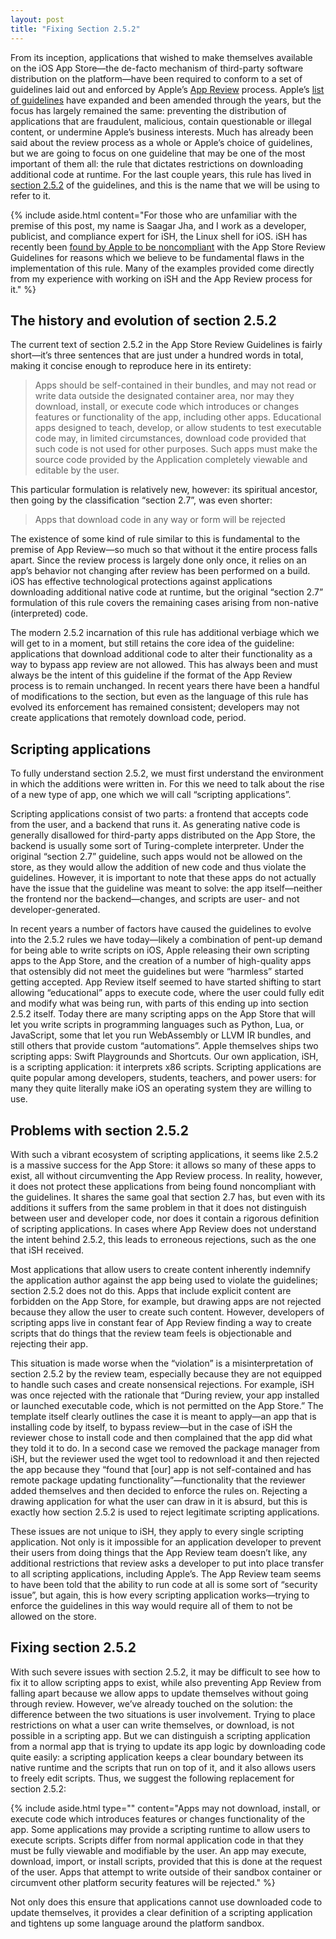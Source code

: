 ```yaml
---
layout: post
title: "Fixing Section 2.5.2"
---
```


From its inception, applications that wished to make themselves available on the iOS App Store—the de-facto mechanism of third-party software distribution on the platform—have been required to conform to a set of guidelines laid out and enforced by Apple’s [App Review](https://developer.apple.com/app-store/review/) process. Apple’s [list of guidelines](https://developer.apple.com/app-store/review/guidelines/) have expanded and been amended through the years, but the focus has largely remained the same: preventing the distribution of applications that are fraudulent, malicious, contain questionable or illegal content, or undermine Apple’s business interests. Much has already been said about the review process as a whole or Apple’s choice of guidelines, but we are going to focus on one guideline that may be one of the most important of them all: the rule that dictates restrictions on downloading additional code at runtime. For the last couple years, this rule has lived in [section 2.5.2](https://developer.apple.com/app-store/review/guidelines#2.5.2) of the guidelines, and this is the name that we will be using to refer to it.

{% include aside.html content="For those who are unfamiliar with the premise of this post, my name is Saagar Jha, and I work as a developer, publicist, and compliance expert for iSH, the Linux shell for iOS. iSH has recently been [found by Apple to be noncompliant](https://ish.app/app-store-removal) with the App Store Review Guidelines for reasons which we believe to be fundamental flaws in the implementation of this rule. Many of the examples provided come directly from my experience with working on iSH and the App Review process for it." %}

## The history and evolution of section 2.5.2

The current text of section 2.5.2 in the App Store Review Guidelines is fairly short—it’s three sentences that are just under a hundred words in total, making it concise enough to reproduce here in its entirety:

> Apps should be self-contained in their bundles, and may not read or write data outside the designated container area, nor may they download, install, or execute code which introduces or changes features or functionality of the app, including other apps. Educational apps designed to teach, develop, or allow students to test executable code may, in limited circumstances, download code provided that such code is not used for other purposes. Such apps must make the source code provided by the Application completely viewable and editable by the user.

This particular formulation is relatively new, however: its spiritual ancestor, then going by the classification “section 2.7”, was even shorter:

> Apps that download code in any way or form will be rejected

The existence of some kind of rule similar to this is fundamental to the premise of App Review—so much so that without it the entire process falls apart. Since the review process is largely done only once, it relies on an app’s behavior not changing after review has been performed on a build. iOS has effective technological protections against applications downloading additional native code at runtime, but the original “section 2.7” formulation of this rule covers the remaining cases arising from non-native (interpreted) code.

The modern 2.5.2 incarnation of this rule has additional verbiage which we will get to in a moment, but still retains the core idea of the guideline: applications that download additional code to alter their functionality as a way to bypass app review are not allowed. This has always been and must always be the intent of this guideline if the format of the App Review process is to remain unchanged. In recent years there have been a handful of modifications to the section, but even as the language of this rule has evolved its enforcement has remained consistent; developers may not create applications that remotely download code, period.

## Scripting applications

To fully understand section 2.5.2, we must first understand the environment in which the additions were written in. For this we need to talk about the rise of a new type of app, one which we will call “scripting applications”.

Scripting applications consist of two parts: a frontend that accepts code from the user, and a backend that runs it. As generating native code is generally disallowed for third-party apps distributed on the App Store, the backend is usually some sort of Turing-complete interpreter. Under the original “section 2.7” guideline, such apps would not be allowed on the store, as they would allow the addition of new code and thus violate the guidelines. However, it is important to note that these apps do not actually have the issue that the guideline was meant to solve: the app itself—neither the frontend nor the backend—changes, and scripts are user- and not developer-generated.

In recent years a number of factors have caused the guidelines to evolve into the 2.5.2 rules we have today—likely a combination of pent-up demand for being able to write scripts on iOS, Apple releasing their own scripting apps to the App Store, and the creation of a number of high-quality apps that ostensibly did not meet the guidelines but were “harmless” started getting accepted. App Review itself seemed to have started shifting to start allowing “educational” apps to execute code, where the user could fully edit and modify what was being run, with parts of this ending up into section 2.5.2 itself. Today there are many scripting apps on the App Store that will let you write scripts in programming languages such as Python, Lua, or JavaScript, some that let you run WebAssembly or LLVM IR bundles, and still others that provide custom “automations”. Apple themselves ships two scripting apps: Swift Playgrounds and Shortcuts. Our own application, iSH, is a scripting application: it interprets x86 scripts. Scripting applications are quite popular among developers, students, teachers, and power users: for many they quite literally make iOS an operating system they are willing to use.

## Problems with section 2.5.2

With such a vibrant ecosystem of scripting applications, it seems like 2.5.2 is a massive success for the App Store: it allows so many of these apps to exist, all without circumventing the App Review process. In reality, however, it does not protect these applications from being found noncompliant with the guidelines. It shares the same goal that section 2.7 has, but even with its additions it suffers from the same problem in that it does not distinguish between user and developer code, nor does it contain a rigorous definition of scripting applications. In cases where App Review does not understand the intent behind 2.5.2, this leads to erroneous rejections, such as the one that iSH received.

Most applications that allow users to create content inherently indemnify the application author against the app being used to violate the guidelines; section 2.5.2 does not do this. Apps that include explicit content are forbidden on the App Store, for example, but drawing apps are not rejected because they allow the user to create such content. However, developers of scripting apps live in constant fear of App Review finding a way to create scripts that do things that the review team feels is objectionable and rejecting their app.

This situation is made worse when the “violation” is a misinterpretation of section 2.5.2 by the review team, especially because they are not equipped to handle such cases and create nonsensical rejections. For example, iSH was once rejected with the rationale that “During review, your app installed or launched executable code, which is not permitted on the App Store.” The template itself clearly outlines the case it is meant to apply—an app that is installing code by itself, to bypass review—but in the case of iSH the reviewer chose to install code and then complained that the app did what they told it to do. In a second case we removed the package manager from iSH, but the reviewer used the wget tool to redownload it and then rejected the app because they “found that [our] app is not self-contained and has remote package updating functionality”—functionality that the reviewer added themselves and then decided to enforce the rules on. Rejecting a drawing application for what the user can draw in it is absurd, but this is exactly how section 2.5.2 is used to reject legitimate scripting applications.

These issues are not unique to iSH, they apply to every single scripting application. Not only is it impossible for an application developer to prevent their users from doing things that the App Review team doesn’t like, any additional restrictions that review asks a developer to put into place transfer to all scripting applications, including Apple’s. The App Review team seems to have been told that the ability to run code at all is some sort of “security issue”, but again, this is how every scripting application works—trying to enforce the guidelines in this way would require all of them to not be allowed on the store.

## Fixing section 2.5.2

With such severe issues with section 2.5.2, it may be difficult to see how to fix it to allow scripting apps to exist, while also preventing App Review from falling apart because we allow apps to update themselves without going through review. However, we’ve already touched on the solution: the difference between the two situations is user involvement. Trying to place restrictions on what a user can write themselves, or download, is not possible in a scripting app. But we can distinguish a scripting application from a normal app that is trying to update its app logic by downloading code quite easily: a scripting application keeps a clear boundary between its native runtime and the scripts that run on top of it, and it also allows users to freely edit scripts. Thus, we suggest the following replacement for section 2.5.2:

{% include aside.html type="" content="Apps may not download, install, or execute code which introduces features or changes functionality of the app. Some applications may provide a scripting runtime to allow users to execute scripts. Scripts differ from normal application code in that they must be fully viewable and modifiable by the user. An app may execute, download, import, or install scripts, provided that this is done at the request of the user. Apps that attempt to write outside of their sandbox container or circumvent other platform security features will be rejected." %}

Not only does this ensure that applications cannot use downloaded code to update themselves, it provides a clear definition of a scripting application and tightens up some language around the platform sandbox.
